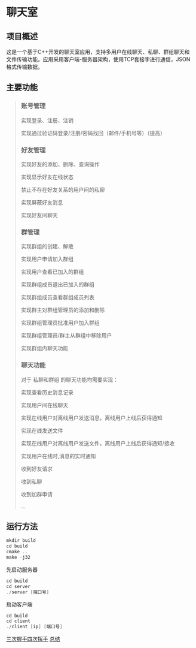 # 聊天室
## 项目概述
这是一个基于C++开发的聊天室应用，支持多用户在线聊天、私聊、群组聊天和文件传输功能。应用采用客户端-服务器架构，使用TCP套接字进行通信，JSON格式传输数据。
## 主要功能
> ### 账号管理
> 实现登录、注册、注销
> 
> 实现通过验证码登录/注册/密码找回（邮件/手机号等）（提高）
> 
> ### 好友管理
>实现好友的添加、删除、查询操作
> 
>实现显示好友在线状态
>
>禁止不存在好友关系的用户间的私聊
>
>实现屏蔽好友消息
>
>实现好友间聊天
>
>### 群管理
>实现群组的创建、解散
>
>实现用户申请加入群组
>
>实现用户查看已加入的群组
>
>实现群组成员退出已加入的群组
>
>实现群组成员查看群组成员列表
>
>实现群主对群组管理员的添加和删除
>
>实现群组管理员批准用户加入群组
>
>实现群组管理员/群主从群组中移除用户
>
>实现群组内聊天功能
>
>### 聊天功能
>
>对于 私聊和群组 的聊天功能均需要实现：
>
>实现查看历史消息记录
>
>实现用户间在线聊天
>
>实现在线用户对离线用户发送消息，离线用户上线后获得通知
>
>实现在线发送文件
>
>实现在线用户对离线用户发送文件，离线用户上线后获得通知/接收
>
>实现用户在线时,消息的实时通知
>
>收到好友请求
>
>收到私聊
>
>收到加群申请
>
>…
## 运行方法
```c++
mkdir build
cd build
cmake ..
make -j32
```
先启动服务器
```c++
cd build
cd server
./server [端口号]
```
启动客户端
```c++
cd build
cd client
./client [ip] [端口号]
```
[三次握手四次挥手](https://blog.csdn.net/dongdongdonglfd/article/details/150491168?fromshare=blogdetail&sharetype=blogdetail&sharerId=150491168&sharerefer=PC&sharesource=dongdongdonglfd&sharefrom=from_link)
[总结](https://blog.csdn.net/dongdongdonglfd/article/details/150583570?fromshare=blogdetail&sharetype=blogdetail&sharerId=150583570&sharerefer=PC&sharesource=dongdongdonglfd&sharefrom=from_link)